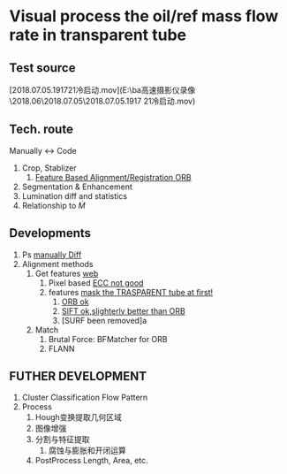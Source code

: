 # Visual process the oil/ref mass flow rate in transparent tube

## Test source

[2018.07.05.191721冷启动.mov](E:\ba高速摄影仪录像\2018.06\2018.07.05\2018.07.05.1917 21冷启动.mov)

## Tech. route

Manually <-> Code

1. Crop, Stablizer
   1. [Feature Based Alignment/Registration ORB](https://learnopencv.com/image-alignment-feature-based-using-opencv-c-python/)
2. Segmentation & Enhancement
3. Lumination diff and statistics
4. Relationship to $\dot M$

## Developments

1. Ps [manually Diff](./Dev/PsPreTest/D0s-800s.png)
2. Alignment methods
   1. Get features [web](https://blog.csdn.net/qq_35497808/article/details/74999344)
      1. Pixel based [ECC not good](./Dev/ECC_D10s-0.jpg)
      2. features [mask the TRASPARENT tube at first!](https://stackoverflow.com/questions/42346761/opencv-python-feature-detection-how-to-provide-a-mask-sift) 
         1. [ORB ok](./Dev/ORB_im2GDiff.jpg)
         2. [SIFT ok,slighterly better than ORB](./de/../Dev/SIFT_im2GDiff.jpg)
         3. [SURF been removed]a
   2. Match
      1. Brutal Force: BFMatcher for ORB
      2. FLANN

## FUTHER DEVELOPMENT

1. Cluster Classification Flow Pattern
2. Process
   1. Hough变换提取几何区域
   2. 图像增强
   3. 分割与特征提取
      1. 腐蚀与膨胀和开闭运算
   4. PostProcess Length, Area, etc.


